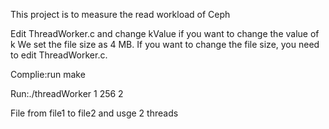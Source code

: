 This project is to measure the read workload of Ceph

Edit ThreadWorker.c and change kValue if you want to change the value of k
We set the file size as 4 MB. If you want to change the file size, you need to edit ThreadWorker.c.

Complie:run make

Run:./threadWorker 1 256 2

File from file1 to file2 and usge 2 threads

